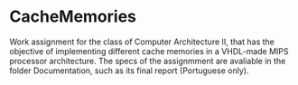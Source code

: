 # CacheMemories
 Work assignment for the class of Computer Architecture II, that has the objective of implementing different cache memories in a VHDL-made MIPS processor architecture. The specs of the assignmment are avaliable in the folder Documentation, such as its final report (Portuguese only).
